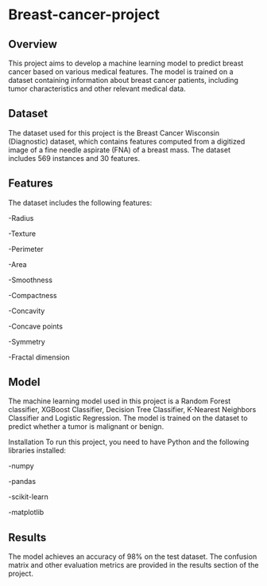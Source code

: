 # Breast-cancer-project


## Overview
This project aims to develop a machine learning model to predict breast cancer based on various medical features. The model is trained on a dataset containing information about breast cancer patients, including tumor characteristics and other relevant medical data.

## Dataset
The dataset used for this project is the Breast Cancer Wisconsin (Diagnostic) dataset, which contains features computed from a digitized image of a fine needle aspirate (FNA) of a breast mass. The dataset includes 569 instances and 30 features.

## Features
The dataset includes the following features:

-Radius

-Texture

-Perimeter

-Area

-Smoothness

-Compactness

-Concavity

-Concave points

-Symmetry

-Fractal dimension

## Model

The machine learning model used in this project is a Random Forest classifier, XGBoost Classifier, Decision Tree Classifier, K-Nearest Neighbors Classifier and Logistic Regression. The model is trained on the dataset to predict whether a tumor is malignant or benign.

Installation
To run this project, you need to have Python and the following libraries installed:

-numpy

-pandas

-scikit-learn

-matplotlib


## Results
The model achieves an accuracy of 98% on the test dataset. The confusion matrix and other evaluation metrics are provided in the results section of the project.
